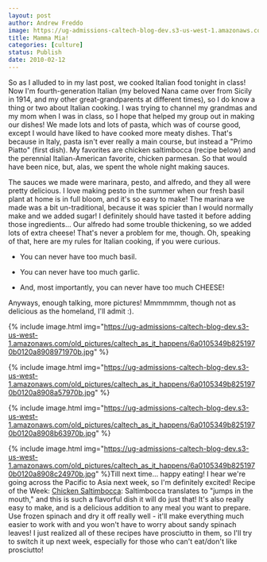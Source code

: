 ```yaml
---
layout: post
author: Andrew Freddo
image: https://ug-admissions-caltech-blog-dev.s3-us-west-1.amazonaws.com/old_pictures/caltech_as_it_happens/6a0105349b8251970b0120a89088b9970b.jpg
title: Mamma Mia!
categories: [culture]
status: Publish
date: 2010-02-12
---
```


So as I alluded to in my last post, we cooked Italian food tonight in class! Now I'm fourth-generation Italian (my beloved Nana came over from Sicily in 1914, and my other great-grandparents at different times), so I do know a thing or two about Italian cooking. I was trying to channel my grandmas and my mom when I was in class, so I hope that helped my group out in making our dishes!
We made lots and lots of pasta, which was of course good, except I would have liked to have cooked more meaty dishes. That's because in Italy, pasta isn't ever really a main course, but instead a "Primo Piatto" (first dish). My favorites are chicken saltimbocca (recipe below) and the perennial Italian-American favorite, chicken parmesan. So that would have been nice, but, alas, we spent the whole night making sauces.

The sauces we made were marinara, pesto, and alfredo, and they all were pretty delicious. I love making pesto in the summer when our fresh basil plant at home is in full bloom, and it's so easy to make! The marinara we made was a bit un-traditional, because it was spicier than I would normally make and we added sugar! I definitely should have tasted it before adding those ingredients... Our alfredo had some trouble thickening, so we added lots of extra cheese! That's never a problem for me, though. Oh, speaking of that, here are my rules for Italian cooking, if you were curious.

- You can never have too much basil.

- You can never have too much garlic.

- And, most importantly, you can never have too much CHEESE!

Anyways, enough talking, more pictures! Mmmmmmm, though not as delicious as the homeland, I'll admit :).


{% include image.html img="https://ug-admissions-caltech-blog-dev.s3-us-west-1.amazonaws.com/old_pictures/caltech_as_it_happens/6a0105349b8251970b0120a8908971970b.jpg" %}

{% include image.html img="https://ug-admissions-caltech-blog-dev.s3-us-west-1.amazonaws.com/old_pictures/caltech_as_it_happens/6a0105349b8251970b0120a8908a57970b.jpg" %}

{% include image.html img="https://ug-admissions-caltech-blog-dev.s3-us-west-1.amazonaws.com/old_pictures/caltech_as_it_happens/6a0105349b8251970b0120a8908b63970b.jpg" %}

{% include image.html img="https://ug-admissions-caltech-blog-dev.s3-us-west-1.amazonaws.com/old_pictures/caltech_as_it_happens/6a0105349b8251970b0120a8908c24970b.jpg" %}Till next time... happy eating! I hear we're going across the Pacific to Asia next week, so I'm definitely excited!
Recipe of the Week: <a href="https://www.foodnetwork.com/recipes/giada-de-laurentiis/chicken-saltimbocca-recipe/index.html">Chicken Saltimbocca</a>: Saltimbocca translates to "jumps in the mouth," and this is such a flavorful dish it will do just that! It's also really easy to make, and is a delicious addition to any meal you want to prepare. Use frozen spinach and dry it off really well - it'll make everything much easier to work with and you won't have to worry about sandy spinach leaves!
I just realized all of these recipes have prosciutto in them, so I'll try to switch it up next week, especially for those who can't eat/don't like prosciutto!
